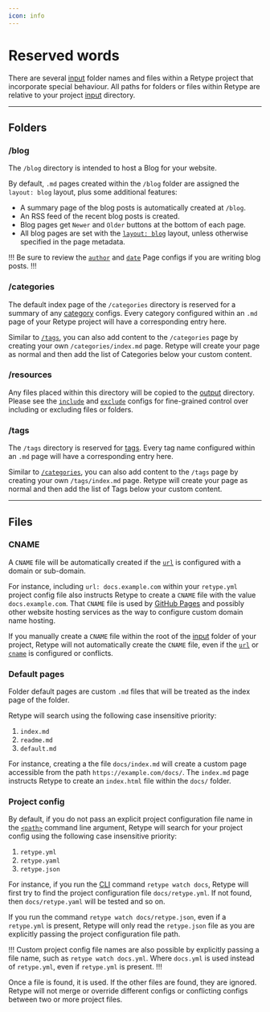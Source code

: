 ```yaml
---
icon: info
---
```

# Reserved words

There are several [input](project.md#input) folder names and files within a Retype project that incorporate special behaviour. All paths for folders or files within Retype are relative to your project [input](project.md#input) directory.

---

## Folders

### /blog

The `/blog` directory is intended to host a Blog for your website.

By default, `.md` pages created within the `/blog` folder are assigned the `layout: blog` layout, plus some additional features:

- A summary page of the blog posts is automatically created at `/blog`.
- An RSS feed of the recent blog posts is created.
- Blog pages get `Newer` and `Older` buttons at the bottom of each page.
- All blog pages are set with the [`layout: blog`](page.md#layout) layout, unless otherwise specified in the page metadata.

!!!
Be sure to review the [`author`](page.md#author) and [`date`](page.md#date) Page configs if you are writing blog posts.
!!!

### /categories

The default index page of the `/categories` directory is reserved for a summary of any [category](page.md#category) configs. Every category configured within an `.md` page of your Retype project will have a corresponding entry here.

Similar to [`/tags`](#tags), you can also add content to the `/categories` page by creating your own `/categories/index.md` page. Retype will create your page as normal and then add the list of Categories below your custom content.

### /resources

Any files placed within this directory will be copied to the [output](project.md#output) directory. Please see the [`include`](project.md#include) and [`exclude`](project.md#exclude) configs for fine-grained control over including or excluding files or folders.

### /tags

The `/tags` directory is reserved for [tags](page.md#tags). Every tag name configured within an `.md` page will have a corresponding entry here.

Similar to [`/categories`](#categories), you can also add content to the `/tags` page by creating your own `/tags/index.md` page. Retype will create your page as normal and then add the list of Tags below your custom content.

---

## Files

### CNAME

A `CNAME` file will be automatically created if the [`url`](project.md#url) is configured with a domain or sub-domain.

For instance, including `url: docs.example.com` within your `retype.yml` project config file also instructs Retype to create a `CNAME` file with the value `docs.example.com`. That `CNAME` file is used by [GitHub Pages](../guides/github-actions.md) and possibly other website hosting services as the way to configure custom domain name hosting.

If you manually create a `CNAME` file within the root of the [input](project.md#input) folder of your project, Retype will not automatically create the `CNAME` file, even if the [`url`](project.md#url) or [`cname`](project.md#cname) is configured or conflicts.

### Default pages

Folder default pages are custom `.md` files that will be treated as the index page of the folder.

Retype will search using the following case insensitive priority:

1. `index.md`
2. `readme.md`
3. `default.md`

For instance, creating a the file `docs/index.md` will create a custom page accessible from the path `https://example.com/docs/`. The `index.md` page instructs Retype to create an `index.html` file within the `docs/` folder.

### Project config

By default, if you do not pass an explicit project configuration file name in the [`<path>`](https://retype.com/guides/cli/#retype-watch) command line argument, Retype will search for your project config using the following case insensitive priority:

1. `retype.yml`
2. `retype.yaml`
3. `retype.json`

For instance, if you run the [CLI](../guides/cli.md) command `retype watch docs`, Retype will first try to find the project configuration file  `docs/retype.yml`. If not found, then `docs/retype.yaml` will be tested and so on.

If you run the command `retype watch docs/retype.json`, even if a `retype.yml` is present, Retype will only read the `retype.json` file as you are explicitly passing the project configuration file path.

!!!
Custom project config file names are also possible by explicitly passing a file name, such as `retype watch docs.yml`. Where `docs.yml` is used instead of `retype.yml`, even if `retype.yml` is present.
!!!

Once a file is found, it is used. If the other files are found, they are ignored. Retype will not merge or override different configs or conflicting configs between two or more project files.
